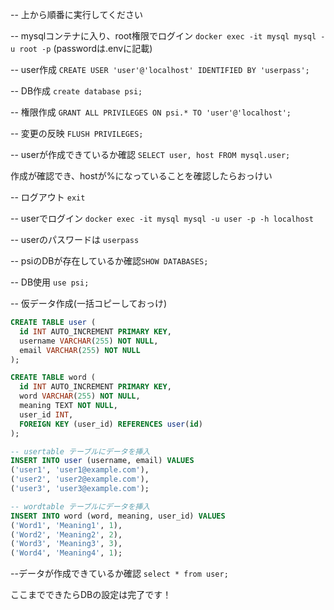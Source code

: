 -- 上から順番に実行してください

-- mysqlコンテナに入り、root権限でログイン
`docker exec -it mysql mysql -u root -p`
(passwordは.envに記載)

-- user作成 `CREATE USER 'user'@'localhost' IDENTIFIED BY 'userpass';`

-- DB作成 `create database psi;`

-- 権限作成 `GRANT ALL PRIVILEGES ON psi.* TO 'user'@'localhost';`

-- 変更の反映 `FLUSH PRIVILEGES;`

-- userが作成できているか確認 `SELECT user, host FROM mysql.user;`

作成が確認でき、hostが%になっていることを確認したらおっけい


-- ログアウト `exit`  

-- userでログイン `docker exec -it mysql mysql -u user -p -h localhost`

-- userのパスワードは `userpass`

-- psiのDBが存在しているか確認`SHOW DATABASES;`

-- DB使用 `use psi;`

-- 仮データ作成(一括コピーしておっけ)

```sql
CREATE TABLE user (
  id INT AUTO_INCREMENT PRIMARY KEY,
  username VARCHAR(255) NOT NULL,
  email VARCHAR(255) NOT NULL
);

CREATE TABLE word (
  id INT AUTO_INCREMENT PRIMARY KEY,
  word VARCHAR(255) NOT NULL,
  meaning TEXT NOT NULL,
  user_id INT,
  FOREIGN KEY (user_id) REFERENCES user(id)
);

-- usertable テーブルにデータを挿入
INSERT INTO user (username, email) VALUES
('user1', 'user1@example.com'),
('user2', 'user2@example.com'),
('user3', 'user3@example.com');

-- wordtable テーブルにデータを挿入
INSERT INTO word (word, meaning, user_id) VALUES
('Word1', 'Meaning1', 1),
('Word2', 'Meaning2', 2),
('Word3', 'Meaning3', 3),
('Word4', 'Meaning4', 1);
```
--データが作成できているか確認 `select * from user;`

ここまでできたらDBの設定は完了です！